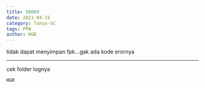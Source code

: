 ```yaml
---
title: 50009
date: 2021-04-15
category: Tanya-SC
tags: PPN
author: HGR
---
```


tidak dapat menyimpan fpk...gak ada kode erornya

---

cek folder lognya

`HGR`
